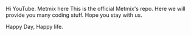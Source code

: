 Hi YouTube. Metmix here
This is the official Metmix's repo.
Here we will provide you many coding stuff.
Hope you stay with us.

Happy Day, Happy life.
